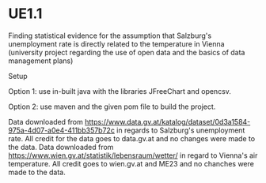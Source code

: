 # UE1.1
Finding statistical evidence for the assumption that Salzburg's unemployment rate is directly related to the temperature in Vienna (university project regarding the use of open data and the basics of data management plans)

Setup

  Option 1: use in-built java with the libraries JFreeChart and opencsv.
  
  Option 2: use maven and the given pom file to build the project.

Data downloaded from https://www.data.gv.at/katalog/dataset/0d3a1584-975a-4d07-a0e4-411bb357b72c in regards to Salzburg's unemployment rate. All credit for the data goes to data.gv.at and no changes were made to the data.
Data downloaded from https://www.wien.gv.at/statistik/lebensraum/wetter/ in regard to Vienna's air temperature. All credit goes to wien.gv.at and ME23 and no chanches were made to the data.
